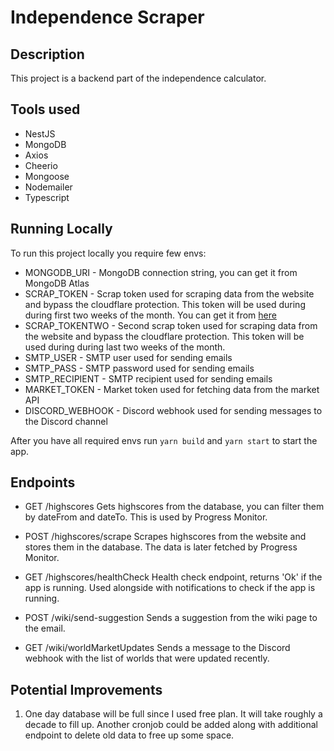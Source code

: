 # Independence Scraper

## Description
This project is a backend part of the independence calculator.

## Tools used
- NestJS
- MongoDB
- Axios
- Cheerio
- Mongoose
- Nodemailer
- Typescript

## Running Locally
To run this project locally you require few envs:
- MONGODB_URI - MongoDB connection string, you can get it from MongoDB Atlas
- SCRAP_TOKEN - Scrap token used for scraping data from the website and bypass the cloudflare protection. This token will be used during during first two weeks of the month. You can get it from [here](https://api.scrape.do)
- SCRAP_TOKENTWO - Second scrap token used for scraping data from the website and bypass the cloudflare protection. This token will be used during during last two weeks of the month.
- SMTP_USER - SMTP user used for sending emails
- SMTP_PASS - SMTP password used for sending emails
- SMTP_RECIPIENT - SMTP recipient used for sending emails
- MARKET_TOKEN - Market token used for fetching data from the market API
- DISCORD_WEBHOOK - Discord webhook used for sending messages to the Discord channel

After you have all required envs run ```yarn build``` and ```yarn start```
to start the app.

## Endpoints
- GET /highscores
Gets highscores from the database, you can filter them by dateFrom and dateTo. This is used by Progress Monitor.

- POST /highscores/scrape
Scrapes highscores from the website and stores them in the database. The data is later fetched by Progress Monitor.

- GET /highscores/healthCheck
Health check endpoint, returns 'Ok' if the app is running. Used alongside with notifications to check if the app is running.

- POST /wiki/send-suggestion
Sends a suggestion from the wiki page to the email.

- GET /wiki/worldMarketUpdates
Sends a message to the Discord webhook with the list of worlds that were updated recently.

## Potential Improvements
1. One day database will be full since I used free plan. It will take roughly a decade to fill up. Another cronjob could be added along with additional endpoint to delete old data to free up some space.
